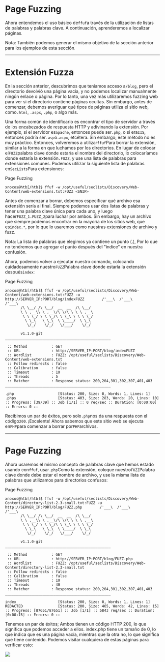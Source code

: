 # Page Fuzzing

Ahora entendemos el uso básico de`ffuf`a través de la utilización de listas de palabras y palabras clave. A continuación, aprenderemos a localizar páginas.

Nota: También podemos generar el mismo objetivo de la sección anterior para los ejemplos de esta sección.

---

# **Extensión Fuzza**

En la sección anterior, descubrimos que teníamos acceso a`/blog`, pero el directorio devolvió una página vacía, y no podemos localizar manualmente ningún enlace o página. Por lo tanto, una vez más utilizaremos fuzzing web para ver si el directorio contiene páginas ocultas. Sin embargo, antes de comenzar, debemos averiguar qué tipos de páginas utiliza el sitio web, como`.html`, `.aspx`, `.php`, o algo más.

Una forma común de identificarlo es encontrar el tipo de servidor a través de los encabezados de respuesta HTTP y adivinando la extensión. Por ejemplo, si el servidor es`apache`, entonces puede ser`.php`, o si era`IIS`, entonces podría ser`.asp`o`.aspx`, etcétera. Sin embargo, este método no es muy práctico. Entonces, volveremos a utilizar`ffuf`Para borrar la extensión, similar a la forma en que luchamos por los directorios. En lugar de colocar el`FUZZ`palabra clave donde estaría el nombre del directorio, lo colocaríamos donde estaría la extensión`.FUZZ`, y use una lista de palabras para extensiones comunes. Podemos utilizar la siguiente lista de palabras en`SecLists`Para extensiones:

Page Fuzzing

```
xnoxos@htb[/htb]$ ffuf -w /opt/useful/seclists/Discovery/Web-Content/web-extensions.txt:FUZZ <SNIP>

```

Antes de comenzar a borrar, debemos especificar qué archivo esa extensión sería al final. Siempre podemos usar dos listas de palabras y tener una palabra clave única para cada uno, y luego hacer`FUZZ_1.FUZZ_2`para luchar por ambos. Sin embargo, hay un archivo que siempre podemos encontrar en la mayoría de los sitios web, que es`index.*`, por lo que lo usaremos como nuestras extensiones de archivo y fuzz.

Nota: La lista de palabras que elegimos ya contiene un punto (.), Por lo que no tendremos que agregar el punto después del "índice" en nuestra confusión.

Ahora, podemos volver a ejecutar nuestro comando, colocando cuidadosamente nuestro`FUZZ`Palabra clave donde estaría la extensión después`index`:

Page Fuzzing

```
xnoxos@htb[/htb]$ ffuf -w /opt/useful/seclists/Discovery/Web-Content/web-extensions.txt:FUZZ -u http://SERVER_IP:PORT/blog/indexFUZZ        /'___\  /'___\           /'___\
       /\ \__/ /\ \__/  __  __  /\ \__/
       \ \ ,__\\ \ ,__\/\ \/\ \ \ \ ,__\
        \ \ \_/ \ \ \_/\ \ \_\ \ \ \ \_/
         \ \_\   \ \_\  \ \____/  \ \_\
          \/_/    \/_/   \/___/    \/_/

       v1.1.0-git
________________________________________________

 :: Method           : GET
 :: URL              : http://SERVER_IP:PORT/blog/indexFUZZ
 :: Wordlist         : FUZZ: /opt/useful/seclists/Discovery/Web-Content/web-extensions.txt
 :: Follow redirects : false
 :: Calibration      : false
 :: Timeout          : 10
 :: Threads          : 5
 :: Matcher          : Response status: 200,204,301,302,307,401,403
________________________________________________

.php                    [Status: 200, Size: 0, Words: 1, Lines: 1]
.phps                   [Status: 403, Size: 283, Words: 20, Lines: 10]
:: Progress: [39/39] :: Job [1/1] :: 0 req/sec :: Duration: [0:00:00] :: Errors: 0 ::

```

Recibimos un par de éxitos, pero solo`.php`nos da una respuesta con el código`200`. ¡Excelente! Ahora sabemos que este sitio web se ejecuta en`PHP`para comenzar a borrar por`PHP`archivos.

---

# **Page Fuzzing**

Ahora usaremos el mismo concepto de palabras clave que hemos estado usando con`ffuf`, usar`.php`Como la extensión, coloque nuestro`FUZZ`Palabra clave donde debe estar el nombre de archivo, y use la misma lista de palabras que utilizamos para directorios confusos:

Page Fuzzing

```
xnoxos@htb[/htb]$ ffuf -w /opt/useful/seclists/Discovery/Web-Content/directory-list-2.3-small.txt:FUZZ -u http://SERVER_IP:PORT/blog/FUZZ.php        /'___\  /'___\           /'___\
       /\ \__/ /\ \__/  __  __  /\ \__/
       \ \ ,__\\ \ ,__\/\ \/\ \ \ \ ,__\
        \ \ \_/ \ \ \_/\ \ \_\ \ \ \ \_/
         \ \_\   \ \_\  \ \____/  \ \_\
          \/_/    \/_/   \/___/    \/_/

       v1.1.0-git
________________________________________________

 :: Method           : GET
 :: URL              : http://SERVER_IP:PORT/blog/FUZZ.php
 :: Wordlist         : FUZZ: /opt/useful/seclists/Discovery/Web-Content/directory-list-2.3-small.txt
 :: Follow redirects : false
 :: Calibration      : false
 :: Timeout          : 10
 :: Threads          : 40
 :: Matcher          : Response status: 200,204,301,302,307,401,403
________________________________________________

index                   [Status: 200, Size: 0, Words: 1, Lines: 1]
REDACTED                [Status: 200, Size: 465, Words: 42, Lines: 15]
:: Progress: [87651/87651] :: Job [1/1] :: 5843 req/sec :: Duration: [0:00:15] :: Errors: 0 ::

```

Tenemos un par de éxitos; Ambos tienen un código HTTP 200, lo que significa que podemos acceder a ellos. index.php tiene un tamaño de 0, lo que indica que es una página vacía, mientras que la otra no, lo que significa que tiene contenido. Podemos visitar cualquiera de estas páginas para verificar esto:

![](https://academy.hackthebox.com/storage/modules/54/web_fnb_login.jpg)
